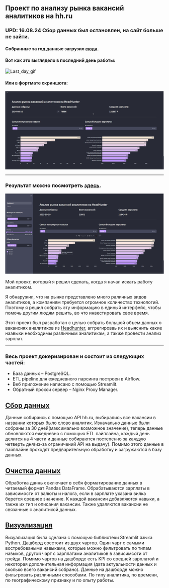 ##  Проект по анализу рынка вакансий аналитиков на hh.ru

### UPD: 16.08.24 Сбор данных был остановлен, на сайт больше не зайти.

#### Собранные за год данные загрузил [сюда](https://www.kaggle.com/datasets/lludop/data-nalyst-vacancies-on-headhunter-for-2023-2024/data).

#### Вот как это выглядело в последний день работы:

![Last_day_gif](pics/screen_gif.gif)

#### Или в фортмате скриншота:

![last_day](pics/screen2.png)

---

### Результат можно посмотреть [здесь](https://odk.analytics-app-hh.ru).

![dashboard](pics/dashboard.png)

Мой проект, который я решил сделать, когда я начал искать работу аналитиком.

Я обнаружил, что на рынке представлено много раличных видов аналитиков, а компаниям требуется огромное количество технологий. 
Поэтому я решил собрать эту информацию в единый интерфейс, чтобы помочь другим людям решить, во что инвестировать свое время.

Этот проект был разработан с целью собрать большой объем данных о вакансиях аналитиков из [Headhunter](https://hh.ru), аггрегироваь их
и выяснить какие наавыки необходимы различным аналитикам, а также провести анализ зарплат.

---

### Весь проект докеризирован и состоит из следующих частей:
- База данных – PostgreSQL.
- ETL pipeline для ежедневного парсинга построен в Airflow.
- Веб приложение написано с помощью Streamlit.
- Обратный прокси сервер – Nginx Proxy Manager.
## [Сбор данных](airflow/dags/dag_parser.py) 

Данные собираись с помощью API hh.ru, выбирались все вакансии в названии которых было слово аналитик. Изначально данные были собраны за 30 дней(максимально возможное значение), теперь данные обновляются ежедневно с помощью ETL пайплайна, каждый день делится на 4 части и данные собираются постепенно за каждую четверть дня(из-за ограничений API на выдачу). Помимо этого данные в пайплайне проходят предварительную обработку и загружаются в базу данных.

 ## [Очистка данных](airflow/dags/dag_parser.py) 

Обработка данных включает в себя форматирование данных в читаемый формат Pandas DataFrame. Обрабатываются зарплаты в зависимости от валюты и налога, если в зарплате указана вилка берется среднее значение. К каждой вакансии добавляются навыки, а также их тип и описания вакансии. Также удаляются вакансии не связанные с аналитикой данных.
 ## [Визуализация](app/01_Dashboard.py)

 Визуализация была сделана с помощью библиотеки Streamlit языка Python. Дашборд сосстоит из двух чартов. Один чарт с самыми востребоваными навыками, которые можно фильтровать по типам навыков, другой чарт с зарплатами аналитиков в зависимсоти от грейда. Помимо чартов на дашборде есть KPI со средней зарплатой и некоторая дополнительная информация (дата актуальности данных и сколько всего вакансий собрано). Данные на дашборде можно фильтровать различными способами. По типу аналитика, по времени, по географическому признаку и по опыту работы. 
